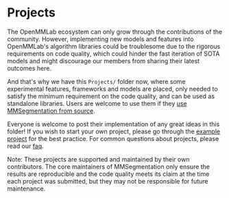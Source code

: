 # Projects

The OpenMMLab ecosystem can only grow through the contributions of the community. However, implementing new models and features into OpenMMLab's algorithm libraries could be troublesome due to the rigorous requirements on code quality, which could hinder the fast iteration of SOTA models and might discourage our members from sharing their latest outcomes here.

And that's why we have this `Projects/` folder now, where some experimental features, frameworks and models are placed, only needed to satisfy the minimum requirement on the code quality, and can be used as standalone libraries. Users are welcome to use them if they [use MMSegmentation from source](https://mmsegmentation.readthedocs.io/en/dev-1.x/get_started.html#best-practices).

Everyone is welcome to post their implementation of any great ideas in this folder! If you wish to start your own project, please go through the [example project](example_project/) for the best practice. For common questions about projects, please read our [faq](faq.md).

Note: These projects are supported and maintained by their own contributors. The core maintainers of MMSegmentation only ensure the results are reproducible and the code quality meets its claim at the time each project was submitted, but they may not be responsible for future maintenance.